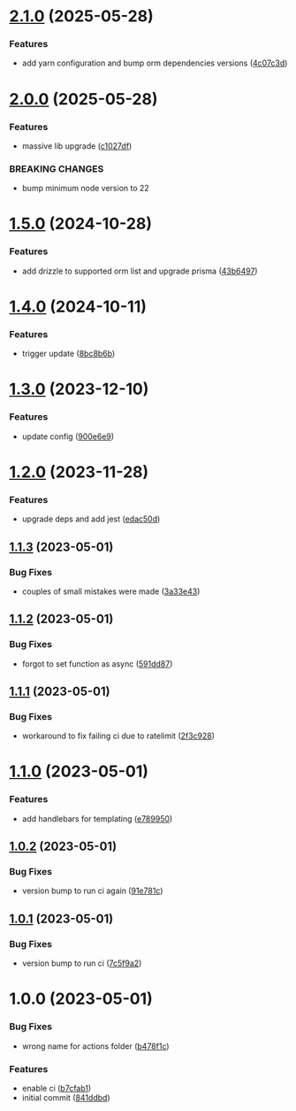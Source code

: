 # [2.1.0](https://github.com/alex73630/create-a8-app/compare/v2.0.0...v2.1.0) (2025-05-28)


### Features

* add yarn configuration and bump orm dependencies versions ([4c07c3d](https://github.com/alex73630/create-a8-app/commit/4c07c3d1890a731cbfd2244995f951dd18aa934d))

# [2.0.0](https://github.com/alex73630/create-a8-app/compare/v1.5.0...v2.0.0) (2025-05-28)


### Features

* massive lib upgrade ([c1027df](https://github.com/alex73630/create-a8-app/commit/c1027df27180f4c0a989b39d10383a364438295b))


### BREAKING CHANGES

* bump minimum node version to 22

# [1.5.0](https://github.com/alex73630/create-a8-app/compare/v1.4.0...v1.5.0) (2024-10-28)


### Features

* add drizzle to supported orm list and upgrade prisma ([43b6497](https://github.com/alex73630/create-a8-app/commit/43b64979f05b5334aaa5596bb5293a54c27d0ec8))

# [1.4.0](https://github.com/alex73630/create-a8-app/compare/v1.3.0...v1.4.0) (2024-10-11)


### Features

* trigger update ([8bc8b6b](https://github.com/alex73630/create-a8-app/commit/8bc8b6b0b6257cf17f4abd549edfd098e18853ae))

# [1.3.0](https://github.com/alex73630/create-a8-app/compare/v1.2.0...v1.3.0) (2023-12-10)


### Features

* update config ([900e6e9](https://github.com/alex73630/create-a8-app/commit/900e6e914b2b2378a5b0a8230c94dc314662d812))

# [1.2.0](https://github.com/alex73630/create-a8-app/compare/v1.1.3...v1.2.0) (2023-11-28)


### Features

* upgrade deps and add jest ([edac50d](https://github.com/alex73630/create-a8-app/commit/edac50de3496b97dfeac8a519e5d9c3c4e51d66f))

## [1.1.3](https://github.com/alex73630/create-a8-app/compare/v1.1.2...v1.1.3) (2023-05-01)


### Bug Fixes

* couples of small mistakes were made ([3a33e43](https://github.com/alex73630/create-a8-app/commit/3a33e438a23cf932711bf352e6a9d2d0e756219c))

## [1.1.2](https://github.com/alex73630/create-a8-app/compare/v1.1.1...v1.1.2) (2023-05-01)


### Bug Fixes

* forgot to set function as async ([591dd87](https://github.com/alex73630/create-a8-app/commit/591dd87f6d9faea2f5928ed962f2af4a04f16c5c))

## [1.1.1](https://github.com/alex73630/create-a8-app/compare/v1.1.0...v1.1.1) (2023-05-01)


### Bug Fixes

* workaround to fix failing ci due to ratelimit ([2f3c928](https://github.com/alex73630/create-a8-app/commit/2f3c9283ab9bdd69d2262034ffa44a94c415bba6))

# [1.1.0](https://github.com/alex73630/create-a8-app/compare/v1.0.2...v1.1.0) (2023-05-01)


### Features

* add handlebars for templating ([e789950](https://github.com/alex73630/create-a8-app/commit/e789950ed65b8290f8f2368bd03379ca425e64a2))

## [1.0.2](https://github.com/alex73630/create-a8-app/compare/v1.0.1...v1.0.2) (2023-05-01)

### Bug Fixes

-   version bump to run ci again ([91e781c](https://github.com/alex73630/create-a8-app/commit/91e781c5c20462da4397e3a71cef8001a0657012))

## [1.0.1](https://github.com/alex73630/create-a8-app/compare/v1.0.0...v1.0.1) (2023-05-01)

### Bug Fixes

-   version bump to run ci ([7c5f9a2](https://github.com/alex73630/create-a8-app/commit/7c5f9a20e37d93086be0bcc88843620c3f54eb58))

# 1.0.0 (2023-05-01)

### Bug Fixes

-   wrong name for actions folder ([b478f1c](https://github.com/alex73630/create-a8-app/commit/b478f1c530697e67073b5d8862377074e1e6ba42))

### Features

-   enable ci ([b7cfab1](https://github.com/alex73630/create-a8-app/commit/b7cfab142583da5b3fb7ace0cc124f67e7189598))
-   initial commit ([841ddbd](https://github.com/alex73630/create-a8-app/commit/841ddbd5fbf4b9061e9ec6a89ae7d384c053a701))
